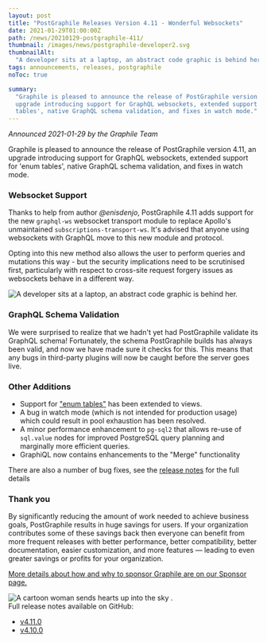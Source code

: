 ```yaml
---
layout: post
title: "PostGraphile Releases Version 4.11 - Wonderful Websockets"
date: 2021-01-29T01:00:00Z
path: /news/20210129-postgraphile-411/
thumbnail: /images/news/postgraphile-developer2.svg
thumbnailAlt:
  "A developer sits at a laptop, an abstract code graphic is behind her."
tags: announcements, releases, postgraphile
noToc: true

summary:
  "Graphile is pleased to announce the release of PostGraphile version 4.11, an
  upgrade introducing support for GraphQL websockets, extended support for 'enum
  tables', native GraphQL schema validation, and fixes in watch mode."
---
```


_Announced 2021-01-29 by the Graphile Team_

<p class='intro'>
Graphile is pleased to announce the release of PostGraphile version 4.11, an upgrade introducing support for GraphQL websockets, extended support for 'enum tables', native GraphQL schema validation, and fixes in watch mode.
</p>

### Websocket Support

Thanks to help from author _@enisdenjo_, PostGraphile 4.11 adds support for the
new `graphql-ws` websocket transport module to replace Apollo's unmaintained
`subscriptions-transport-ws`. It's advised that anyone using websockets with
GraphQL move to this new module and protocol.

Opting into this new method also allows the user to perform queries and
mutations this way - but the security implications need to be scrutinised first,
particularly with respect to cross-site request forgery issues as websockets
behave in a different way.

<div class="flex flex-wrap justify-around">
<img alt="A developer sits at a laptop, an abstract code graphic is behind her." src="/images/news/postgraphile-developer2.svg" style="max-height: 300px" />
</div>

### GraphQL Schema Validation

We were surprised to realize that we hadn't yet had PostGraphile validate its
GraphQL schema! Fortunately, the schema PostGraphile builds has always been
valid, and now we have made sure it checks for this. This means that any bugs in
third-party plugins will now be caught before the server goes live.

### Other Additions

- Support for ["enum tables"](/postgraphile/enums/#with-enum-tables) has been
  extended to views.
- A bug in watch mode (which is not intended for production usage) which could
  result in pool exhaustion has been resolved.
- A minor performance enhancement to `pg-sql2` that allows re-use of `sql.value`
  nodes for improved PostgreSQL query planning and marginally more efficient
  queries.
- GraphiQL now contains enhancements to the "Merge" functionality

There are also a number of bug fixes, see the
[release notes](https://github.com/graphile/postgraphile/releases/tag/v4.11.0)
for the full details

### Thank you

By significantly reducing the amount of work needed to achieve business goals,
PostGraphile results in huge savings for users. If your organization contributes
some of these savings back then everyone can benefit from more frequent releases
with better performance, better compatibility, better documentation, easier
customization, and more features — leading to even greater savings or profits
for your organization.

[More details about how and why to sponsor Graphile are on our Sponsor page.](/sponsor/)

<div class="flex flex-wrap justify-around">
<img alt="A cartoon woman sends hearts up into the sky ." src="/images/undraw/undraw_super_thank_you_small.png" style="max-height: 300px" />
</div>
Full release notes available on GitHub:

- [v4.11.0](https://github.com/graphile/postgraphile/releases/tag/v4.11.0)
- [v4.10.0](https://github.com/graphile/postgraphile/releases/tag/v4.10.0)
